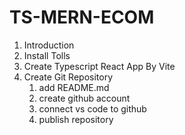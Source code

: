# TS-MERN-ECOM

1. Introduction
2. Install Tolls
3. Create Typescript React App By Vite
4. Create Git Repository
   1. add README.md
   2. create github account
   3. connect vs code to github
   4. publish repository
